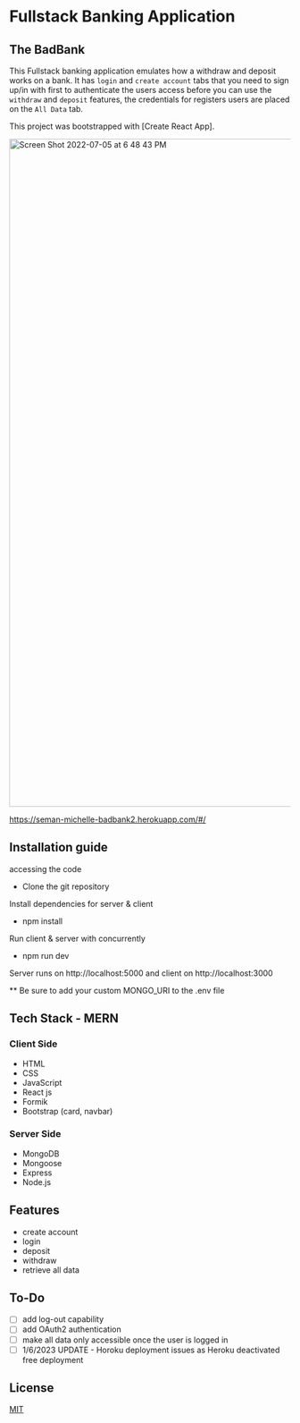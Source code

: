 # Fullstack Banking Application 

## The BadBank

This Fullstack banking application emulates how a withdraw and deposit works on a bank. It has `login` and `create account` tabs that you need to sign up/in with first to authenticate the users access before you can use the `withdraw` and `deposit` features, the credentials for registers users are placed on the `All Data` tab. 

This project was bootstrapped with [Create React App].  

<img width="1195" alt="Screen Shot 2022-07-05 at 6 48 43 PM" src="https://user-images.githubusercontent.com/89609365/177429811-a918a3b5-d149-43b5-a765-46cb0f5d9a2a.png">

https://seman-michelle-badbank2.herokuapp.com/#/

## Installation guide

accessing the code

* Clone the git repository

Install dependencies for server & client

* npm install

Run client & server with concurrently

* npm run dev

Server runs on http://localhost:5000 and client on http://localhost:3000

** Be sure to add your custom MONGO_URI to the .env file 

## Tech Stack - MERN
### Client Side
* HTML
* CSS
* JavaScript
* React js
* Formik
* Bootstrap (card, navbar)
### Server Side
* MongoDB
* Mongoose
* Express
* Node.js

## Features
* create account
* login
* deposit
* withdraw
* retrieve all data

## To-Do
- [ ] add log-out capability
- [ ] add OAuth2 authentication
- [ ] make all data only accessible once the user is logged in
- [ ] 1/6/2023 UPDATE - Horoku deployment issues as Heroku deactivated free deployment
## License
[MIT](https://choosealicense.com/licenses/mit/)
